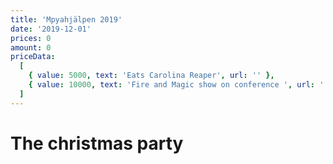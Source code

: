 ```yaml
---
title: 'Mpyahjälpen 2019'
date: '2019-12-01'
prices: 0
amount: 0
priceData:
  [
    { value: 5000, text: 'Eats Carolina Reaper', url: '' },
    { value: 10000, text: 'Fire and Magic show on conference ', url: '' },
  ]
---
```


# The christmas party
